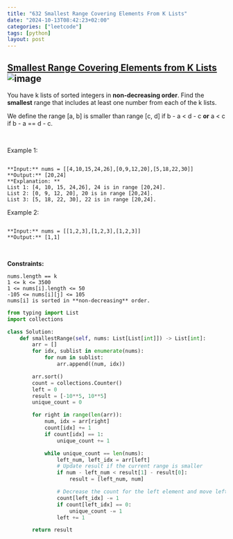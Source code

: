 ```yaml
---
title: "632 Smallest Range Covering Elements From K Lists"
date: "2024-10-13T08:42:23+02:00"
categories: ["leetcode"]
tags: [python]
layout: post
---
```


## [Smallest Range Covering Elements from K Lists](https://leetcode.com/problems/smallest-range-covering-elements-from-k-lists) ![image](https://img.shields.io/badge/Difficulty-Hard-red)

You have k lists of sorted integers in **non-decreasing order**. Find the **smallest** range that includes at least one number from each of the k lists.

We define the range [a, b] is smaller than range [c, d] if b - a < d - c **or** a < c if b - a == d - c.

 

Example 1:

```

**Input:** nums = [[4,10,15,24,26],[0,9,12,20],[5,18,22,30]]
**Output:** [20,24]
**Explanation: **
List 1: [4, 10, 15, 24,26], 24 is in range [20,24].
List 2: [0, 9, 12, 20], 20 is in range [20,24].
List 3: [5, 18, 22, 30], 22 is in range [20,24].

```

Example 2:

```

**Input:** nums = [[1,2,3],[1,2,3],[1,2,3]]
**Output:** [1,1]

```

 

**Constraints:**

	nums.length == k
	1 <= k <= 3500
	1 <= nums[i].length <= 50
	-105 <= nums[i][j] <= 105
	nums[i] is sorted in **non-decreasing** order.

```python
from typing import List
import collections

class Solution:
    def smallestRange(self, nums: List[List[int]]) -> List[int]:
        arr = []
        for idx, sublist in enumerate(nums):
            for num in sublist:
                arr.append((num, idx))

        arr.sort()
        count = collections.Counter()
        left = 0
        result = [-10**5, 10**5]
        unique_count = 0

        for right in range(len(arr)):
            num, idx = arr[right]
            count[idx] += 1
            if count[idx] == 1:
                unique_count += 1

            while unique_count == len(nums):
                left_num, left_idx = arr[left]
                # Update result if the current range is smaller
                if num - left_num < result[1] - result[0]:
                    result = [left_num, num]

                # Decrease the count for the left element and move left pointer
                count[left_idx] -= 1
                if count[left_idx] == 0:
                    unique_count -= 1
                left += 1

        return result

```